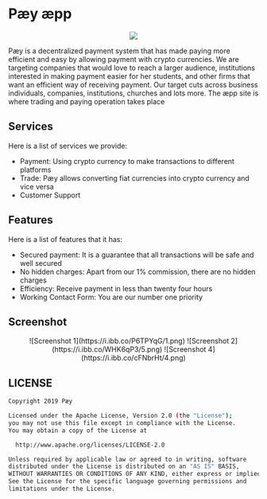 # Pæy æpp

<p align="center">
  <img src="https://aepp-paey.web.app/assets/images/logo-text.png">
</p>

Pæy is a decentralized payment system that has made paying more efficient and easy by allowing payment with crypto currencies. We are targeting companies that would love to reach a larger audience, institutions interested in making payment easier for her students, and other firms that want an efficient way of receiving payment. Our target cuts across business individuals, companies, institutions, churches and lots more. The æpp site is where trading and paying operation takes place

## Services

Here is a list of services we provide:

- Payment: Using crypto currency to make transactions to different platforms
- Trade: Pæy allows converting fiat currencies into crypto currency and vice versa
- Customer Support

## Features

Here is a list of features that it has:

- Secured payment: It is a guarantee that all transactions will be safe and well secured
- No hidden charges: Apart from our 1% commission, there are no hidden charges
- Efficiency: Receive payment in less than twenty four hours
- Working Contact Form: You are our number one priority

## Screenshot

<p align="center">
  ![Screenshot 1](https://i.ibb.co/P6TPYqG/1.png)
  ![Screenshot 2](https://i.ibb.co/WHK6qP3/5.png)
  ![Screenshot 4](https://i.ibb.co/cFNbrHt/4.png)
</p>

## LICENSE

```bash
Copyright 2019 Pæy

Licensed under the Apache License, Version 2.0 (the "License");
you may not use this file except in compliance with the License.
You may obtain a copy of the License at

  http://www.apache.org/licenses/LICENSE-2.0

Unless required by applicable law or agreed to in writing, software
distributed under the License is distributed on an "AS IS" BASIS,
WITHOUT WARRANTIES OR CONDITIONS OF ANY KIND, either express or implied.
See the License for the specific language governing permissions and
limitations under the License.
```

